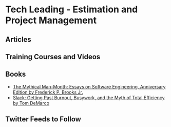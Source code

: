 # Tech Leading - Estimation and Project Management

## Articles


## Training Courses and Videos


## Books
- [The Mythical Man-Month: Essays on Software Engineering, Anniversary Edition by Frederick P. Brooks Jr.](https://www.amazon.com/Mythical-Man-Month-Software-Engineering-Anniversary/dp/0201835959)
- [Slack: Getting Past Burnout, Busywork, and the Myth of Total Efficiency by Tom DeMarco](https://www.amazon.com/Slack-Getting-Burnout-Busywork-Efficiency/dp/0767907698)

## Twitter Feeds to Follow